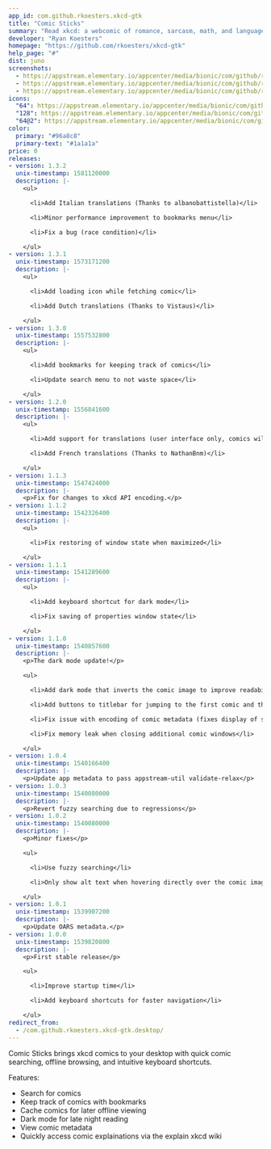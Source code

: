 ```yaml
---
app_id: com.github.rkoesters.xkcd-gtk
title: "Comic Sticks"
summary: "Read xkcd: a webcomic of romance, sarcasm, math, and language"
developer: "Ryan Koesters"
homepage: "https://github.com/rkoesters/xkcd-gtk"
help_page: "#"
dist: juno
screenshots:
  - https://appstream.elementary.io/appcenter/media/bionic/com/github/rkoesters.xkcd-gtk/C3A095D135DB83EE2D2AFD0CFC054EDC/screenshots/image-1_orig.png
  - https://appstream.elementary.io/appcenter/media/bionic/com/github/rkoesters.xkcd-gtk/C3A095D135DB83EE2D2AFD0CFC054EDC/screenshots/image-2_orig.png
  - https://appstream.elementary.io/appcenter/media/bionic/com/github/rkoesters.xkcd-gtk/C3A095D135DB83EE2D2AFD0CFC054EDC/screenshots/image-3_orig.png
icons:
  "64": https://appstream.elementary.io/appcenter/media/bionic/com/github/rkoesters.xkcd-gtk/C3A095D135DB83EE2D2AFD0CFC054EDC/icons/64x64/com.github.rkoesters.xkcd-gtk_com.github.rkoesters.xkcd-gtk.png
  "128": https://appstream.elementary.io/appcenter/media/bionic/com/github/rkoesters.xkcd-gtk/C3A095D135DB83EE2D2AFD0CFC054EDC/icons/128x128/com.github.rkoesters.xkcd-gtk_com.github.rkoesters.xkcd-gtk.png
  "64@2": https://appstream.elementary.io/appcenter/media/bionic/com/github/rkoesters.xkcd-gtk/C3A095D135DB83EE2D2AFD0CFC054EDC/icons/64x64@2/com.github.rkoesters.xkcd-gtk_com.github.rkoesters.xkcd-gtk.png
color:
  primary: "#96a8c8"
  primary-text: "#1a1a1a"
price: 0
releases:
- version: 1.3.2
  unix-timestamp: 1581120000
  description: |-
    <ul>

      <li>Add Italian translations (Thanks to albanobattistella)</li>

      <li>Minor performance improvement to bookmarks menu</li>

      <li>Fix a bug (race condition)</li>

    </ul>
- version: 1.3.1
  unix-timestamp: 1573171200
  description: |-
    <ul>

      <li>Add loading icon while fetching comic</li>

      <li>Add Dutch translations (Thanks to Vistaus)</li>

    </ul>
- version: 1.3.0
  unix-timestamp: 1557532800
  description: |-
    <ul>

      <li>Add bookmarks for keeping track of comics</li>

      <li>Update search menu to not waste space</li>

    </ul>
- version: 1.2.0
  unix-timestamp: 1556841600
  description: |-
    <ul>

      <li>Add support for translations (user interface only, comics will remain in their original language)</li>

      <li>Add French translations (Thanks to NathanBnm)</li>

    </ul>
- version: 1.1.3
  unix-timestamp: 1547424000
  description: |-
    <p>Fix for changes to xkcd API encoding.</p>
- version: 1.1.2
  unix-timestamp: 1542326400
  description: |-
    <ul>

      <li>Fix restoring of window state when maximized</li>

    </ul>
- version: 1.1.1
  unix-timestamp: 1541289600
  description: |-
    <ul>

      <li>Add keyboard shortcut for dark mode</li>

      <li>Fix saving of properties window state</li>

    </ul>
- version: 1.1.0
  unix-timestamp: 1540857600
  description: |-
    <p>The dark mode update!</p>

    <ul>

      <li>Add dark mode that inverts the comic image to improve readability in the dark</li>

      <li>Add buttons to titlebar for jumping to the first comic and the newest comic</li>

      <li>Fix issue with encoding of comic metadata (fixes display of special characters and emojis)</li>

      <li>Fix memory leak when closing additional comic windows</li>

    </ul>
- version: 1.0.4
  unix-timestamp: 1540166400
  description: |-
    <p>Update app metadata to pass appstream-util validate-relax</p>
- version: 1.0.3
  unix-timestamp: 1540080000
  description: |-
    <p>Revert fuzzy searching due to regressions</p>
- version: 1.0.2
  unix-timestamp: 1540080000
  description: |-
    <p>Minor fixes</p>

    <ul>

      <li>Use fuzzy searching</li>

      <li>Only show alt text when hovering directly over the comic image</li>

    </ul>
- version: 1.0.1
  unix-timestamp: 1539907200
  description: |-
    <p>Update OARS metadata.</p>
- version: 1.0.0
  unix-timestamp: 1539820800
  description: |-
    <p>First stable release</p>

    <ul>

      <li>Improve startup time</li>

      <li>Add keyboard shortcuts for faster navigation</li>

    </ul>
redirect_from:
  - /com.github.rkoesters.xkcd-gtk.desktop/
---
```


<p>Comic Sticks brings xkcd comics to your desktop with quick comic searching, offline browsing, and intuitive keyboard shortcuts.</p>
<p>Features:</p>
<ul>
  <li>Search for comics</li>
  <li>Keep track of comics with bookmarks</li>
  <li>Cache comics for later offline viewing</li>
  <li>Dark mode for late night reading</li>
  <li>View comic metadata</li>
  <li>Quickly access comic explainations via the explain xkcd wiki</li>
</ul>